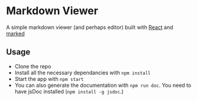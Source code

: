 # Markdown Viewer #
A simple markdown viewer (and perhaps editor) built with [React](https://reactjs.org/) and [marked](https://github.com/chjj/marked)

## Usage ##
* Clone the repo
* Install all the necessary dependancies with `npm install`
* Start the app with `npm start`
* You can also generate the documentation with `npm run doc`. You need to have jsDoc installed (`npm install -g jsdoc`.)
